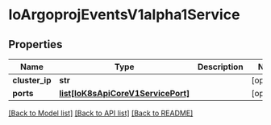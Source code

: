 # IoArgoprojEventsV1alpha1Service

## Properties
Name | Type | Description | Notes
------------ | ------------- | ------------- | -------------
**cluster_ip** | **str** |  | [optional] 
**ports** | [**list[IoK8sApiCoreV1ServicePort]**](IoK8sApiCoreV1ServicePort.md) |  | [optional] 

[[Back to Model list]](../README.md#documentation-for-models) [[Back to API list]](../README.md#documentation-for-api-endpoints) [[Back to README]](../README.md)


